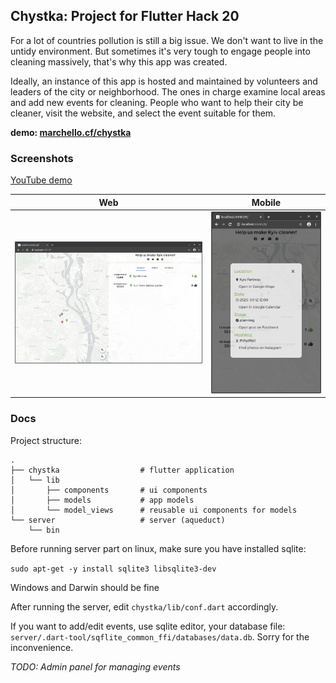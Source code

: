 ## Chystka: Project for Flutter Hack 20
For a lot of countries pollution is still a big issue. We don't want to live in the untidy environment.  But sometimes it's very tough to engage people into cleaning massively, that's why this app was created.

Ideally, an instance of this app is hosted and maintained by volunteers and leaders of the city or neighborhood. The ones in charge examine local areas and add new events for cleaning. People who want to help their city be cleaner, visit the website, and select the event suitable for them.

**demo: [marchello.cf/chystka](https://marchello.cf/chystka)**


### Screenshots
[YouTube demo](https://www.youtube.com/watch?v=OsDl0AqCzEs&feature=youtu.be)

Web | Mobile
------------ | -------------
![Web screenshot](demo/web.png) | ![Mobile screenshot](demo/mobile.png)



### Docs

Project structure:
```
.
├── chystka                  # flutter application
│   └── lib
│       ├── components       # ui components
│       ├── models           # app models
│       └── model_views      # reusable ui components for models
└── server                   # server (aqueduct)
    └── bin
```

Before running server part on linux, make sure you have installed sqlite:

`sudo apt-get -y install sqlite3 libsqlite3-dev`

Windows and Darwin should be fine

After running the server, edit `chystka/lib/conf.dart` accordingly.

If you want to add/edit events, use sqlite editor, your database file: `server/.dart-tool/sqflite_common_ffi/databases/data.db`. Sorry for the inconvenience.

_TODO: Admin panel for managing events_
